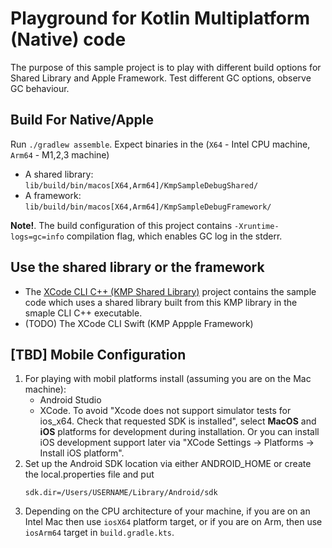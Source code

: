 # Playground for Kotlin Multiplatform (Native) code

The purpose of this sample project is to play with different build options for Shared Library and Apple Framework. Test different GC options, observe GC behaviour.

## Build For Native/Apple
Run `./gradlew assemble`. Expect binaries in the (`X64` - Intel CPU machine, `Arm64` - M1,2,3 machine) 
- A shared library: `lib/build/bin/macos[X64,Arm64]/KmpSampleDebugShared/`
- A framework: `lib/build/bin/macos[X64,Arm64]/KmpSampleDebugFramework/`

**Note!**. The build configuration of this project contains `-Xruntime-logs=gc=info` compilation flag, which enables GC log in the stderr.

## Use the shared library or the framework

- The [XCode CLI C++ (KMP Shared Library)](https://github.com/arskov/kmp-cpp) project contains the sample code which uses a shared library built from this KMP library in the smaple CLI C++ executable.
- (TODO) The XCode CLI Swift (KMP Appple Framework) 


## [TBD] Mobile Configuration

1. For playing with mobil platforms install (assuming you are on the Mac machine):
   - Android Studio
   - XCode. To avoid "Xcode does not support simulator tests for ios_x64. Check that requested SDK is installed", select **MacOS** and **iOS** platforms for development during installation. Or you can install iOS development support later via "XCode Settings -> Platforms -> Install iOS platform".
2. Set up the Android SDK location via either ANDROID_HOME or create the local.properties file and put
    ```properties
    sdk.dir=/Users/USERNAME/Library/Android/sdk
    ```
3. Depending on the CPU architecture of your machine, if you are on an Intel Mac then use `iosX64` platform target, or if you are on Arm, then use `iosArm64` target in `build.gradle.kts`. 
